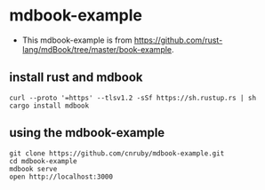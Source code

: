 # mdbook-example
- This mdbook-example is from https://github.com/rust-lang/mdBook/tree/master/book-example.


## install rust and mdbook
```
curl --proto '=https' --tlsv1.2 -sSf https://sh.rustup.rs | sh
cargo install mdbook
```

## using the mdbook-example
```
git clone https://github.com/cnruby/mdbook-example.git
cd mdbook-example
mdbook serve
open http://localhost:3000
```